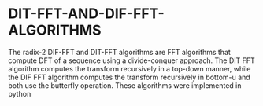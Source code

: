# DIT-FFT-AND-DIF-FFT-ALGORITHMS
The radix-2 DIF-FFT and DIT-FFT algorithms are FFT algorithms that compute
DFT of a sequence using a divide-conquer approach. The DIT FFT algorithm computes the transform recursively in a top-down manner, while the DIF FFT algorithm computes the transform recursively in bottom-u and both use the butterfly operation. These algorithms were implemented in python
